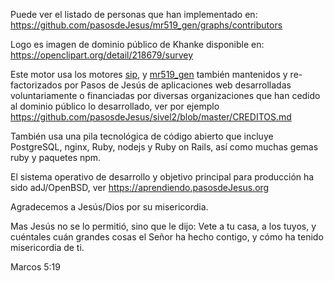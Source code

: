 Puede ver el listado de personas que han implementado en:
<https://github.com/pasosdeJesus/mr519_gen/graphs/contributors>

Logo es imagen de dominio público de Khanke disponible en:
	https://openclipart.org/detail/218679/survey


Este motor usa los motores 
[sip](https://github.com/pasosdeJesus/sip),
y [mr519_gen](https://github.com/pasosdeJesus/mr519_gen) 
también mantenidos y re-factorizados por Pasos de Jesús de 
aplicaciones web desarrolladas voluntariamente o financiadas por 
diversas organizaciones que han cedido al dominio público lo desarrollado, 
ver por ejemplo
<https://github.com/pasosdeJesus/sivel2/blob/master/CREDITOS.md>

También usa una pila tecnológica de código abierto que incluye 
PostgreSQL, nginx, Ruby, nodejs y Ruby on Rails, así como muchas
gemas ruby y paquetes npm.

El sistema operativo de desarrollo y objetivo principal para producción
ha sido adJ/OpenBSD, ver https://aprendiendo.pasosdeJesus.org


Agradecemos a Jesús/Dios por su misericordia.

Mas Jesús no se lo permitió, sino que le dijo: Vete a tu casa, a los tuyos, 
y cuéntales cuán grandes cosas el Señor ha hecho contigo, 
y cómo ha tenido misericordia de ti.

Marcos 5:19

